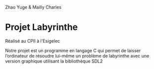 Zhao Yuge & Mailly Charles

Projet Labyrinthe
=================

Réalisé au CPII à l'Esigelec

Notre projet est un programme en langage C qui permet de laisser l’ordinateur de résoudre lui-même un problème de labyrinthe avec une version graphique utilisant la bibliothèque SDL2